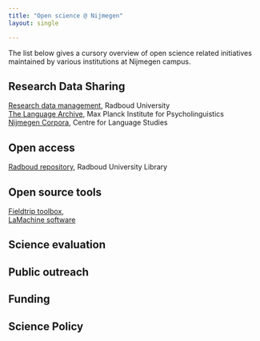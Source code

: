 ```yaml
---
title: "Open science @ Nijmegen"
layout: single

---
```


The list below gives a cursory overview of open science related
initiatives maintained by various institutions at Nijmegen campus.

## Research Data Sharing

[Research data management](https://repository.ubn.ru.nl/), Radboud University  
[The Language Archive](https://tla.mpi.nl/), Max Planck Institute for Psycholinguistics  
[Nijmegen Corpora](https://www.ru.nl/cls/our-research/research-output/corpora/), Centre for Language Studies  

## Open access

[Radboud repository](https://www.ru.nl/library/services/research/open-access/radboud-repository/), Radboud University Library  

## Open source tools

[Fieldtrip toolbox](http://www.fieldtriptoolbox.org/),  
[LaMachine software](https://proycon.github.io/LaMachine/)  

## Science evaluation

## Public outreach

## Funding

## Science Policy
